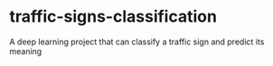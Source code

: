 # traffic-signs-classification
A deep learning project that can classify a traffic sign  and predict its meaning 
